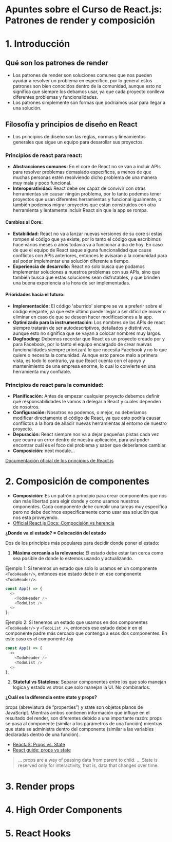 # Apuntes sobre el Curso de React.js: Patrones de render y composición

# 1. Introducción

## Qué son los patrones de render

- Los patrones de render son soluciones comunes que nos pueden ayudar a resolver un problema en específico, por lo general estos patrones son bien conocidos dentro de la comunidad, aunque esto no significa que siempre los debamos usar, ya que cada proyecto conlleva diferentes problemas y funcionalidades.
- Los patrones simplemente son formas que podríamos usar para llegar a una solución. 

## Filosofía y principios de diseño en React

- Los principios de diseño son las reglas, normas y lineamientos generales que sigue un equipo para desarollar sus proyectos.
### Principios de react para react:
- **Abstracciones comunes:** En el core de React no se van a incluir APIs para resolver problemas demasiado específicos, a menos de que muchas personas estén resolviendo dicho problema de una manera muy mala y poco funcional. 
- **Interoperatividad:** React debe ser capaz de convivir con otras herramientas sin causar ningún problema, por lo tanto podemos tener proyectos que usan diferentes herramientas y funcional igualmente, o también podemos migrar proyectos que están construidos con otra herramienta y lentamente incluir React sin que la app se rompa.
#### Cambios al Core:
- **Estabilidad:** React no va a lanzar nuevas versiones de su core si estas rompen el código que ya existe, por lo tanto el código que escribimos hace varios meses o años todavía va a funcionar a día de hoy. En caso de que el equipo de React saque alguna funcionalidad que cause conflictos con APIs anteriores, entonces le avisaran a la comunidad para así poder implementar una solución diferente a tiempo.
- **Experiencia de desarrollo:** React no solo busca que podamos implementar soluciones a nuestros problemas con sus APIs, sino que también busca que estas soluciones sean disfrutables, y que brinden una buena experiencia a la hora de ser implementadas.
#### Prioridades hacia el futuro:
- **Implementación:** El código 'aburrido' siempre se va a preferir sobre el código elegante, ya que este último puede llegar a ser difícil de mover o eliminar en caso de que se deseen hacer modificaciones a la app.
- **Optimizado para la instrumentación:** Los nombres de las APIs de react siempre tratarán de ser autodescriptivos, detallados y distintivos, aunque esto no significa que se vayan a colocar nombres muy largos. 
- **Dogfooding:** Debemos recordar que React es un proyecto creado por y para Facebook, por lo tanto el equipo encargado de crear nuevas funcionalidades siempre priorizará lo que necesita Facebook y no lo que quiere o necesita la comunidad. Aunque esto parece malo a primera vista, es todo lo contrario, ya que React cuenta con el apoyo y mantenimiento de una empresa enorme, lo cual lo convierte en una herramienta muy confiable. 

### Principios de react para la comunidad:

- **Planificación:** Antes de empezar cualquier proyecto debemos definir qué responsabilidades le vamos a delegar a React y cuales dependen de nosotros. 
- **Configuración:** Nosotros no podemos, o mejor, no deberíamos modificar directamente el código de React, ya que esto podría causar conflictos a la hora de añadir nuevas herramientas al entorno de nuestro proyecto.
- **Depuración:** React siempre nos va a dejar pequeñas pistas cada vez que ocurra un error dentro de nuestra aplicación, para así poder encontrar cuál es el foco del problema y saber que deberíamos cambiar.
- **Composición:** next module...

[Documentación oficial de los principios de React.js](https://es.reactjs.org/docs/design-principles.html)

# 2. Composición de componentes

- **Composición:** Es un patrón o principio para crear componentes que nos dan más libertad para elgir donde y como usamos nuestros omponentes. Cada componente debe cumplir una tareas muy especifica pero no debe decirnos especificamente como usar esa solución que nos esta proveyendo.
- [Official React.js Docs: Compocisión vs herencia](https://es.reactjs.org/docs/composition-vs-inheritance.html)

**¿Donde va el estado? = Colocación del estado**

Dos de los principios más populares para decidir donde poner el estado:
1. **Máxima cercanía a la relevancia:** El estado debe estar tan cerca como sea posible de donde lo estemos usando y actualizando.

Ejemplo 1: Si tenemos un estado que solo lo usamos en un componente ```<TodoHeader/>```, entonces ese estado debe ir en ese componente ```<TodoHeader/>```.
```js
const App() => {
  <>
    <TodoHeader />
    <TodoList />
  <>
};
```

Ejemplo 2: Si tenemos un estado que usamos en dos componentes ```<TodoHeader/>``` y ```<TodoList />```, entonces ese estado debe ir en el componente padre más cercado que contenga a esos dos componentes. En este caso es el componente ```App```
```js
const App() => {
  <>
    <TodoHeader />
    <TodoList />
  <>
};
```

2. **Stateful vs Stateless:** Separar componentes entre los que solo manejan logica y estado vs otros que solo manejan la UI. No combinarlos.

**¿Cuál es la diferencia entre state y props?**

props (abreviatura de ”properties”) y state son objetos planos de JavaScript. Mientras ambos contienen información que influye en el resultado del render, son diferentes debido a una importante razón: props se pasa al componente (similar a los parámetros de una función) mientras que state se administra dentro del componente (similar a las variables declaradas dentro de una función).

- [ReactJS: Props vs. State](https://lucybain.com/blog/2016/react-state-vs-pros/)
- [React guide: props vs state](https://github.com/uberVU/react-guide/blob/master/props-vs-state.md)

> ... props are a way of passing data from parent to child. ... State is reserved only for interactivity, that is, data that changes over time.



# 3. Render props
# 4. High Order Components
# 5. React Hooks
